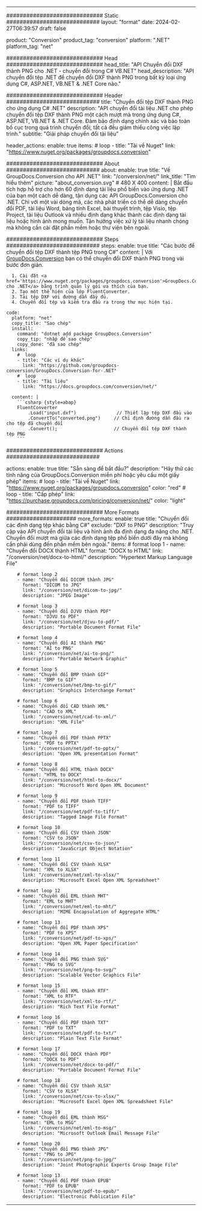  
---
############################# Static ############################
layout: "format"
date: 2024-02-27T06:39:57
draft: false

product: "Conversion"
product_tag: "conversion"
platform: ".NET"
platform_tag: "net"

############################# Head #############################
head_title: "API Chuyển đổi DXF thành PNG cho .NET - chuyển đổi trong C# VB.NET"
head_description: "API chuyển đổi tệp .NET để chuyển đổi DXF thành PNG trong bất kỳ loại ứng dụng C#, ASP.NET, VB.NET & .NET Core nào."

############################# Header ############################
title: "Chuyển đổi tệp DXF thành PNG cho ứng dụng C# .NET" 
description: "API chuyển đổi tài liệu .NET cho phép chuyển đổi tệp DXF thành PNG một cách mượt mà trong ứng dụng C#, ASP.NET, VB.NET & .NET Core. Đảm bảo định dạng chính xác và bảo toàn bố cục trong quá trình chuyển đổi, tất cả đều giảm thiểu công việc lập trình." 
subtitle: "Giải pháp chuyển đổi tài liệu" 

header_actions:
  enable: true
  items:
    #  loop
    - title: "Tải về Nuget"
      link: "https://www.nuget.org/packages/groupdocs.conversion"


############################# About ############################
about:
    enable: true
    title: "Về GroupDocs.Conversion cho API .NET"
    link: "/conversion/net/"
    link_title: "Tìm hiểu thêm"
    picture: "about_conversion.svg" # 480 X 400
    content: |
      Bắt đầu tích hợp hỗ trợ cho hơn 60 định dạng tài liệu phổ biến vào ứng dụng .NET của bạn một cách dễ dàng, tận dụng các API GroupDocs.Conversion cho .NET. Chỉ với một vài dòng mã, các nhà phát triển có thể dễ dàng chuyển đổi PDF, tài liệu Word, bảng tính Excel, bài thuyết trình, tệp Visio, tệp Project, tài liệu Outlook và nhiều định dạng khác thành các định dạng tài liệu hoặc hình ảnh mong muốn. Tận hưởng việc xử lý tài liệu nhanh chóng mà không cần cài đặt phần mềm hoặc thư viện bên ngoài.


############################# Steps ############################
steps:
    enable: true
    title: "Các bước để chuyển đổi tệp DXF thành tệp PNG trong C#" 
    content: |
      Với <a href='https://products.groupdocs.com/conversion/net/'>GroupDocs.Conversion</a> bạn có thể chuyển đổi DXF thành PNG trong vài bước đơn giản.
      
      1. Cài đặt <a href='https://www.nuget.org/packages/groupdocs.conversion'>GroupDocs.Conversion cho .NET</a> bằng trình quản lý gói ưa thích của bạn. 
      2. Tạo một thể hiện của lớp FluentConverter.  
      3. Tải tệp DXF với đường dẫn đầy đủ. 
      4. Chuyển đổi tệp và kiểm tra đầu ra trong thư mục hiện tại. 
   
    code:
      platform: "net"
      copy_title: "Sao chép"
      install:
        command: "dotnet add package GroupDocs.Conversion"
        copy_tip: "nhấp để sao chép"
        copy_done: "đã sao chép"
      links:
        #  loop
        - title: "Các ví dụ khác"
          link: "https://github.com/groupdocs-conversion/GroupDocs.Conversion-for-.NET"
        #  loop
        - title: "Tài liệu"
          link: "https://docs.groupdocs.com/conversion/net/"
          
      content: |
        ```csharp {style=abap}
        FluentConverter
            .Load("input.dxf")               // Thiết lập tệp DXF đầu vào
            .ConvertTo("converted.png")     // Chỉ định đường dẫn đầu ra cho tệp đã chuyển đổi
            .Convert();                     // Chuyển đổi tệp DXF thành tệp PNG        
        ```            

############################# Actions ############################

actions:
  enable: true
  title: "Sẵn sàng để bắt đầu?"
  description: "Hãy thử các tính năng của GroupDocs.Conversion miễn phí hoặc yêu cầu một giấy phép"
  items:
    #  loop
    - title: "Tải về Nuget"
      link: "https://www.nuget.org/packages/groupdocs.conversion"
      color: "red"
        #  loop
    - title: "Cấp phép"
      link: "https://purchase.groupdocs.com/pricing/conversion/net/"
      color: "light"


############################# More Formats #####################
more_formats:
    enable: true
    title: "Chuyển đổi các định dạng tệp khác bằng C#"
    exclude: "DXF to PNG"
    description: "Truy cập vào API chuyển đổi tài liệu và hình ảnh đa định dạng đa năng cho .NET. Chuyển đổi mượt mà giữa các định dạng tệp phổ biến dưới đây mà không cần phải dùng đến phần mềm bên ngoài."
    items: 
        # format loop 1
        - name: "Chuyển đổi DOCX thành HTML"
          format: "DOCX to HTML"
          link: "/conversion/net/docx-to-html/"
          description: "Hypertext Markup Language File" 

        # format loop 2
        - name: "Chuyển đổi DICOM thành JPG" 
          format: "DICOM to JPG"
          link: "/conversion/net/dicom-to-jpg/"
          description: "JPEG Image" 

        # format loop 3
        - name: "Chuyển đổi DJVU thành PDF"
          format: "DJVU to PDF"
          link: "/conversion/net/djvu-to-pdf/"
          description: "Portable Document Format File" 

        # format loop 4
        - name: "Chuyển đổi AI thành PNG"
          format: "AI to PNG"
          link: "/conversion/net/ai-to-png/"
          description: "Portable Network Graphic" 

        # format loop 5
        - name: "Chuyển đổi BMP thành GIF"
          format: "BMP to GIF"
          link: "/conversion/net/bmp-to-gif/"
          description: "Graphics Interchange Format"

        # format loop 6
        - name: "Chuyển đổi CAD thành XML"
          format: "CAD to XML"
          link: "/conversion/net/cad-to-xml/"
          description: "XML File"

        # format loop 7
        - name: "Chuyển đổi PDF thành PPTX"
          format: "PDF to PPTX"
          link: "/conversion/net/pdf-to-pptx/"
          description: "Open XML presentation Format"

        # format loop 8
        - name: "Chuyển đổi HTML thành DOCX"
          format: "HTML to DOCX"
          link: "/conversion/net/html-to-docx/"
          description: "Microsoft Word Open XML Document"

        # format loop 9
        - name: "Chuyển đổi PDF thành TIFF"
          format: "PDF to TIFF"
          link: "/conversion/net/pdf-to-tiff/"
          description: "Tagged Image File Format" 

        # format loop 10
        - name: "Chuyển đổi CSV thành JSON" 
          format: "CSV to JSON"
          link: "/conversion/net/csv-to-json/"
          description: "JavaScript Object Notation" 

        # format loop 11
        - name: "Chuyển đổi CSV thành XLSX" 
          format: "XML to XLSX"
          link: "/conversion/net/xml-to-xlsx/"
          description: "Microsoft Excel Open XML Spreadsheet"  
          
        # format loop 12
        - name: "Chuyển đổi EML thành MHT"
          format: "EML to MHT"
          link: "/conversion/net/eml-to-mht/"
          description: "MIME Encapsulation of Aggregate HTML"  
              
        # format loop 13
        - name: "Chuyển đổi PDF thành XPS"
          format: "PDF to XPS"
          link: "/conversion/net/pdf-to-xps/"
          description: "Open XML Paper Specification" 
          
        # format loop 14
        - name: "Chuyển đổi PNG thành SVG"
          format: "PNG to SVG"
          link: "/conversion/net/png-to-svg/"
          description: "Scalable Vector Graphics File" 
          
        # format loop 15
        - name: "Chuyển đổi XML thành RTF"
          format: "XML to RTF"
          link: "/conversion/net/xml-to-rtf/"
          description: "Rich Text File Format"
          
        # format loop 16
        - name: "Chuyển đổi PDF thành TXT"
          format: "PDF to TXT"
          link: "/conversion/net/pdf-to-txt/"
          description: "Plain Text File Format"              
        
        # format loop 17
        - name: "Chuyển đổi DOCX thành PDF"
          format: "DOCX to PDF"
          link: "/conversion/net/docx-to-pdf/"
          description: "Portable Document Format File"
 
        # format loop 18
        - name: "Chuyển đổi CSV thành XLSX"
          format: "CSV to XLSX"
          link: "/conversion/net/csv-to-xlsx/"
          description: "Microsoft Excel Open XML Spreadsheet File"
 
        # format loop 19
        - name: "Chuyển đổi EML thành MSG"
          format: "EML to MSG"
          link: "/conversion/net/eml-to-msg/"
          description: "Microsoft Outlook Email Message File"

        # format loop 20
        - name: "Chuyển đổi PNG thành JPG"
          format: "PNG to JPG"
          link: "/conversion/net/png-to-jpg/"
          description: "Joint Photographic Experts Group Image File"

        # format loop 13
        - name: "Chuyển đổi PDF thành EPUB"
          format: "PDF to EPUB"
          link: "/conversion/net/pdf-to-epub/"
          description: "Electronic Publication File"

---
